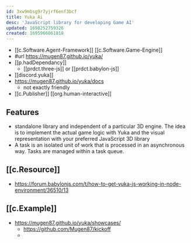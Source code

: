 ```yaml
---
id: 3xw9mbsg9r7yjrf6enf3bcf
title: Yuka Ai
desc: 'JavaScript library for developing Game AI'
updated: 1698252759326
created: 1695966061818
---
```


- [[c.Software.Agent-Framework]] [[c.Software.Game-Engine]]
- #url https://mugen87.github.io/yuka/
- [[p.hadDependancy]]
  - [[prdct.three-js]] or [[prdct.babylon-js]]
- [[discord.yuka]]
- https://mugen87.github.io/yuka/docs 
  - not exactly friendly
- [[c.Publisher]] [[org.human-interactive]]

## Features

- standalone library and independent of a particular 3D engine. The idea is to implement the actual game logic with Yuka and the visual representation with your preferred JavaScript 3D library
- A task is an isolated unit of work that is processed in an asynchronous way. Tasks are managed within a task queue.

## [[c.Resource]]

- https://forum.babylonjs.com/t/how-to-get-yuka-js-working-in-node-environment/36510/13

## [[c.Example]]

- https://mugen87.github.io/yuka/showcases/
  - https://github.com/Mugen87/kickoff
  - 